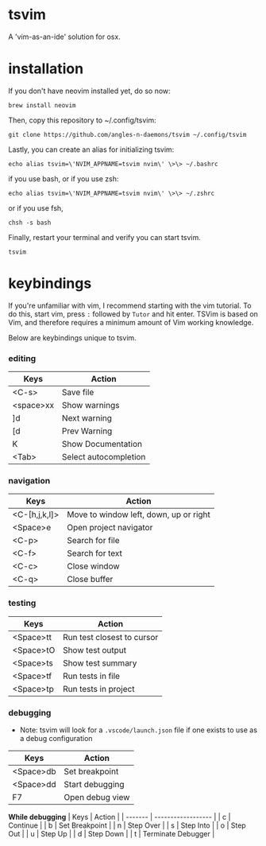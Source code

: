 # tsvim
A 'vim-as-an-ide' solution for osx.

# installation

If you don't have neovim installed yet, do so now:

`brew install neovim`

Then, copy this repository to ~/.config/tsvim:

`git clone https://github.com/angles-n-daemons/tsvim ~/.config/tsvim`

Lastly, you can create an alias for initializing tsvim:

`echo alias tsvim=\'NVIM_APPNAME=tsvim nvim\' \>\> ~/.bashrc`

if you use bash, or if you use zsh:

`echo alias tsvim=\'NVIM_APPNAME=tsvim nvim\' \>\> ~/.zshrc`

or if you use fsh,

`chsh -s bash`

Finally, restart your terminal and verify you can start tsvim.

`tsvim`

# keybindings

If you're unfamiliar with vim, I recommend starting with the vim tutorial. To do this, start vim, press `:` followed by `Tutor` and hit enter. TSVim is based on Vim, and therefore requires a minimum amount of Vim working knowledge.

Below are keybindings unique to tsvim.

### editing
| Keys    | Action       |
| ------- | --------------- |
| \<C-s\>   | Save file    |
| \<space\>xx | Show warnings |
| ]d      | Next warning |
| [d      | Prev Warning |
| K      | Show Documentation |
| \<Tab\>     | Select autocompletion |

### navigation
| Keys    | Action       |
| ------- | ------------------ |
| \<C-[h,j,k,l]\> | Move to window left, down, up or right |
| \<Space\>e | Open project navigator |
| \<C-p\>   | Search for file    |
| \<C-f\>   | Search for text |
| \<C-c\>   | Close window |
| \<C-q\>   | Close buffer |

### testing
| Keys    | Action       |
| ------- | ------------------ |
| \<Space\>tt | Run test closest to cursor |
| \<Space\>tO | Show test output |
| \<Space\>ts | Show test summary |
| \<Space\>tf | Run tests in file |
| \<Space\>tp | Run tests in project |

### debugging

* Note: tsvim will look for a `.vscode/launch.json` file if one exists to use as a debug configuration

| Keys    | Action       |
| ------- | ------------------ |
| \<Space\>db | Set breakpoint |
| \<Space\>dd | Start debugging |
| F7 | Open debug view |

**While debugging**
| Keys    | Action       |
| ------- | ------------------ |
| c | Continue |
| b | Set Breakpoint |
| n | Step Over |
| s | Step Into |
| o | Step Out |
| u | Step Up |
| d | Step Down |
| t | Terminate Debugger |
